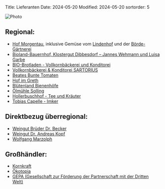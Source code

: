 Title: Lieferanten
Date: 2024-05-20
Modified: 2024-05-20
sortorder: 5

![Photo]({static}/images/banner/h-banner_ladenfront.jpg)

## Regional:

- [Hof Morgentau](http://www.hofmorgentau.de), inklusive Gemüse vom [Lindenhof](http://www.eilum.de/lindenhof.html) und der [Börde-Gärtnerei](https://www.boerdegaertnerei.de/)
- [Bioland-Bauernhof, Klostergut Dibbesdorf – Jannes Wehmann und Luisa Garbe](http://www.klostergut-dibbesdorf.de)
- [BIO-Brotladen - Vollkornbäckerei und Konditorei](https://bio-brotladen.de/)
- [Vollkornbäckerei & Konditorei SARTORIUS](http://www.sartoriusohg.de)
- [Beates Bunte Tomaten](http://www.buntetomaten.jimdo.com)
- [Hof im Greth](http://www.hof-im-greth.de)
- [Blütenland Bienenhöfe](http://www.bio-honig.de)
- [Ölmühle Solling](http://www.oelmuehle-solling.de)
- [Hollerbuschhof - Tee und Kräuter](https://www.hollerbuschhof.de)
- [Tobias Capelle - Imker](https://braunschweig-ost.honigfahrrad.de/)

## Direktbezug überregional:

- [Weingut Brüder Dr. Becker](http://www.brueder-dr-becker.de)
- [Weingut Dr. Andreas Kopf](http://www.weingut-dr-kopf.de)
- [Wolfgang Marzolph](http://www.marzolph.de)

## Großhändler:

- [Kornkraft](http://www.kornkraft.com)
- [Ökotopia](http://www.oekotopia.org)
- [GEPA (Gesellschaft zur Förderung der Partnerschaft mit der Dritten Welt)](http://www.gepa.de)
